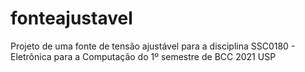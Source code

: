 # fonteajustavel
Projeto de uma fonte de tensão ajustável para a disciplina SSC0180 - Eletrônica para a Computação do 1º semestre de BCC 2021 USP
